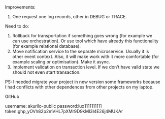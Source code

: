 Improvements:
1. One request one log records, other in DEBUG or TRACE.

Need to do:
1. Rollback for transportation if something goes wrong (for example we can use orchestration). Or use tool which have already this functionality (for example relational database).
3. Move notification service to the separate microservice. Usually it is other event context.  Also, it will make work with it more comfortable
(for example scaling or optimisation). Make it async.
5. Implement validation on transaction level. If we don’t have valid state we should not even start transaction.


PS: I needed migrate your project in new version some frameworks because I had conflicts with other dependences from other projects on my
laptop. 

GitHub

username: akurilo-public
password:lux1111111111
token: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
